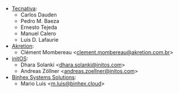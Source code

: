 - [Tecnativa](https://www.tecnativa.com):
  - Carlos Dauden
  - Pedro M. Baeza
  - Ernesto Tejeda
  - Manuel Calero
  - Luis D. Lafaurie
- [Akretion](https://www.akretion.com):
  - Clément Mombereau \<<clement.mombereau@akretion.com.br>\>
- [initOS](https://www.initos.com):
  - Dhara Solanki \<<dhara.solanki@initos.com>\>
  - Andreas Zöllner \<<andreas.zoellner@initos.com>\>
- [Binhex Systems Solutions](https://binhex.cloud):
  - Mario Luis \<<m.luis@binhex.cloud>\>
